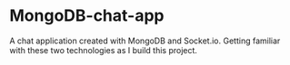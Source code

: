 # MongoDB-chat-app
A chat application created with MongoDB and Socket.io. Getting familiar with these two technologies as I build this project. 


